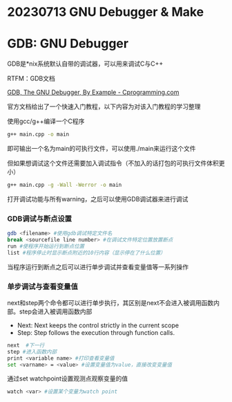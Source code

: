 # 20230713 GNU Debugger & Make

# GDB: GNU Debugger

GDB是*nix系统默认自带的调试器，可以用来调试C与C++

RTFM：GDB文档

[GDB, The GNU Debugger, By Example - Cprogramming.com](https://www.cprogramming.com/gdb.html)

官方文档给出了一个快速入门教程，以下内容为对该入门教程的学习整理

使用gcc/g++编译一个C程序

```bash
g++ main.cpp -o main
```

即可输出一个名为main的可执行文件，可以使用./main来运行这个文件

但如果想调试这个文件还需要加入调试指令（不加入的话打包的可执行文件体积更小）

```bash
g++ main.cpp -g -Wall -Werror -o main
```

打开调试功能与所有warning，之后可以使用GDB调试器来进行调试

### GDB调试与断点设置

```bash
gdb <filename> #使用gdb调试特定文件名
break <sourcefile line number> #在调试文件特定位置放置断点
run #使程序开始运行到断点位置
list #程序停止时显示断点附近的10行内容（显示停在了什么位置）
```

当程序运行到断点之后可以进行单步调试并查看变量值等一系列操作

### 单步调试与查看变量值

next和step两个命令都可以进行单步执行，其区别是next不会进入被调用函数内部。step会进入被调用函数内部

- Next: Next keeps the control strictly in the current scope
- Step: Step follows the execution through function calls.

```bash
next  #下一行
step #进入函数内部
print <variable name> #打印查看变量值
set <varname> = <value> #设置变量值为value，直接改变变量值
```

通过set watchpoint设置观测点观察变量的值

```bash
watch <var> #设置某个变量为watch point
```